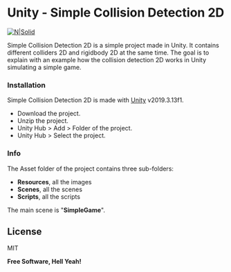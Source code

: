 # Unity - Simple Collision Detection 2D

[![N|Solid](https://cldup.com/dTxpPi9lDf.thumb.png)](https://nodesource.com/products/nsolid)

Simple Collision Detection 2D is a simple project made in Unity.
It contains different colliders 2D and rigidbody 2D at the same time.
The goal is to explain with an example how the collision detection 2D works in Unity simulating a simple game.

### Installation

Simple Collision Detection 2D is made with [Unity](https://unity.com/) v2019.3.13f1.
 - Download the project.
 - Unzip the project.
 - Unity Hub > Add > Folder of the project.
 - Unity Hub > Select the project.

### Info

The Asset folder of the project contains three sub-folders:
 - **Resources**, all the images
 - **Scenes**, all the scenes
 - **Scripts**, all the scripts
 
The main scene is "**SimpleGame**".



License
----

MIT


**Free Software, Hell Yeah!**
